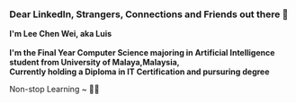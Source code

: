 ### Dear LinkedIn, Strangers, Connections and Friends out there 👋


**I'm Lee Chen Wei, aka Luis** <br><br> 
**I'm the Final Year Computer Science majoring in Artificial Intelligence student from University of Malaya,Malaysia,** <br>
**Currently holding a Diploma in IT Certification and pursuring degree**

Non-stop Learning ~ 💪💪

<!--[![Anurag's GitHub stats](https://github-readme-stats.vercel.app/api?username=leechenwei)](https://github.com/anuraghazra/github-readme-stats)-->


<!--
**leechenwei/leechenwei** is a ✨ _special_ ✨ repository because its `README.md` (this file) appears on your GitHub profile.

Here are some ideas to get you started:

- 🔭 I’m currently working on ...
- 🌱 I’m currently learning ...
- 👯 I’m looking to collaborate on ...
- 🤔 I’m looking for help with ...
- 💬 Ask me about ...
- 📫 How to reach me: ...
- 😄 Pronouns: ...
- ⚡ Fun fact: ...
-->
